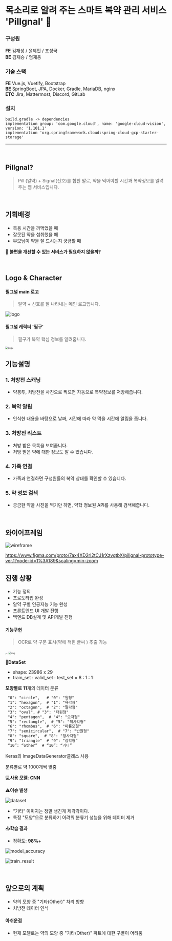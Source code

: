 # 목소리로 알려 주는 스마트 복약 관리 서비스 'Pillgnal' 💊

### 구성원
**FE** 김재성 / 윤혜민 / 조성국
<br>
**BE** 김재승 / 엄재웅

### 기술 스택
**FE** Vue.js, Vuetify, Bootstrap
<br>
**BE** SpringBoot, JPA, Docker, Gradle, MariaDB, nginx
<br>
**ETC** Jira, Mattermost, Discord, GitLab
<br>

### 설치
    build.gradle -> dependencies
    implementation group: 'com.google.cloud', name: 'google-cloud-vision', version: '1.101.1'
    implementation 'org.springframework.cloud:spring-cloud-gcp-starter-storage'

<hr>
<br>

## Pillgnal? 
> Pill (알약) + Signal(신호)를 합친 말로, 약을 먹어야할 시간과 복약정보를 알려주는 웹 서비스입니다.

<br>

## 기획배경
* 복용 시간을 까먹었을 때
* 잘못된 약을 섭취했을 때
* 부모님이 약을 잘 드시는지 궁금할 때

🤔 **불편을 개선할 수 있는 서비스가 필요하지 않을까?**

<br>

## Logo & Character
#### 필그널 main 로고
> 알약 + 신호를 잘 나타내는 메인 로고입니다.

![logo](Readme.assets/logo.png)

#### 필그널 캐릭터 '필구'
> 필구가 복약 핵심 정보를 알려줍니다.

<img src="Readme.assets/pilgu.png" alt="pilgu" style="zoom:50%;" />

<br>

## 기능설명
### 1. 처방전 스캐닝
* 약봉투, 처방전을 사진으로 찍으면 자동으로 복약정보를 저장해줍니다.

### 2. 복약 알림
* 인식한 내용을 바탕으로 날짜, 시간에 따라 약 먹을 시간에 알림을 줍니다.

### 3. 처방전 리스트
* 처방 받은 목록을 보여줍니다.
* 처방 받은 약에 대한 정보도 알 수 있습니다.

### 4. 가족 연결
* 가족과 연결하면 구성원들의 복약 상태를 확인할 수 있습니다.

### 5. 약 정보 검색
* 궁금한 약을 사진을 찍기만 하면, 약학 정보원 API를 사용해 검색해줍니다.

<br>

## 와이어프레임
![wireframe](Readme.assets/wireframe.gif)
<br>

https://www.figma.com/proto/7ax4XD2rl2tCJ1rXzvgtbX/pillgnal-prototype-ver.1?node-id=1%3A189&scaling=min-zoom
<br>

## 진행 상황
* 기능 정의
* 프로토타입 완성
* 알약 구별 인공지능 기능 완성
* 프론트엔드 UI 개발 진행
* 백엔드 DB설계 및 API개발 진행

#### 기능구현
> OCR로 약 구분 표시(약에 적힌 글씨 ) 추출 가능

<img src="https://cdn.discordapp.com/attachments/813209640154038274/821968866354921532/KakaoTalk_20210318_102436639.jpg" alt="img" style="zoom:15%;" />

<img src="https://cdn.discordapp.com/attachments/813209640154038274/821992600810029096/erye.PNG" alt="img" style="zoom:50%;" />



:file_folder:**DataSet**

- shape: 23986 x 29
- train_set : valid_set : test_set = 8 : 1 : 1

**모양별로** **11**개의 데이터 분류

```markdown
 "0": "circle",   # "0": "원형"
 "1": "hexagon",  # "1": "육각형"
 "2": "octagon",  # "2": "팔각형"
 "3": "oval", # "3": "타원형"
 "4": "pentagon",  # "4": "오각형"
 "5": "rectangle",  # "5": "직사각형"
 "6": "rhombus",  # "6": "마름모형"
 "7": "semicircular",  # "7": "반원형"
 "8": "square",  # "8": "정사각형"
 "9": "triangle"  # "9": "삼각형“
 “10”: “other”  # “10”: “기타”
```

Keras의 ImageDataGenerator클래스 사용

분류별로 약 1000개씩 맞춤



:computer:**사용 모델**: **CNN**

:warning:**이슈 발생**

![dataset](README.assets/dataset.png)

- “기타“ 이미지는 정말 생긴게 제각각이다.
- 특정 "모양"으로 분류하기 어려워 분류기 성능을 위해 데이터 제거



:outbox_tray:**학습 결과**

- 정확도: **98%**+

![model_accuracy](README.assets/model_accuracy.png)

![train_result](README.assets/train_result.png)

<br>

## 앞으로의 계획
* 약의 모양 중 "기타(Other)" 처리 방향  
* 처방전 데이터 인식

#### 아쉬운점
- 현재 모델로는 약의 모양 중 "기타(Other)" 파트에 대한 구별이 어려움


